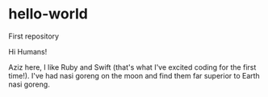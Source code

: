 # hello-world
First repository

Hi Humans!

Aziz here, I like Ruby and Swift (that's what I've excited coding for the first time!).
I've had nasi goreng on the moon and find them far superior to Earth nasi goreng.
